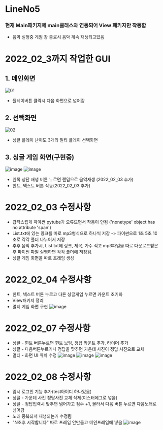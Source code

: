 # LineNo5

### 현재 Main패키지에 main클래스와 연동되어 View 패키지만 작동함
 * 음악 실행중 게임 창 종료시 음악 계속 재생되고있음
# 2022_02_3까지 작업한 GUI
## 1. 메인화면
![01](https://user-images.githubusercontent.com/76654360/151514062-cec0e935-dec5-4767-bb2e-a54ebca71ad8.jpg)
  * 플레이버튼 클릭시 다음 화면으로 넘어감

## 2. 선택화면
![02](https://user-images.githubusercontent.com/76654360/151514145-558a90bb-3182-4ed4-b84e-18d69086f530.jpg)
  * 싱글 플레이 난이도 3개와 멀티 플레이 선택화면

## 3. 싱글 게임 화면(구현중)
![image](https://user-images.githubusercontent.com/76654360/152303822-9da3b317-9ef0-4c16-9904-4d91474b86a4.png)
![image](https://user-images.githubusercontent.com/76654360/152303862-5e74632e-2bcc-4cbb-8437-551f438eed5a.png)
  * 왼쪽 상단 재생 버튼 누르면 랜덤으로 음악재생 (2022_02_03 추가)
  * 힌트, 넥스트 버튼 작동(2022_02_03 추가)

    
# 2022_02_03 수정사항
 * 갑작스럽게 파이썬 pytube가 오류뜨면서 작동이 안됨 ('nonetype' object has no attribute 'span')
 * List.txt에 있는 링크를 따로 mp3형식으로 하나씩 저장 -> 파이썬으로 1초 5초 10초로 각각 폴더 나누어서 저장
 * 추후 음악 추가시, List.txt에 링크, 제목, 가수 적고 mp3파일을 따로 다운로드받은 후 파이썬 파일 실행하면 각각 폴더에 저장됨.
 * 싱글 게임 화면을 따로 프레임 생성

# 2022_02_04 수정사항
 * 힌트, 넥스트 버튼 누르고 다른 싱글게임 누르면 카운트 초기화
 * View패키지 정리
 * 멀티 게임 화면 구현
![image](https://user-images.githubusercontent.com/76654360/152489100-b98f89db-e4d1-40a6-92dd-1cb9252ccf93.png)


# 2022_02_07 수정사항
 * 싱글 - 힌트 버튼누르면 힌트 보임, 정답 카운트 추가, 타이머 추가
 * 싱글 - 다음버튼누르거나 정답을 맞추면 가운데 사진이 정답 사진으로 교체
 * 멀티 - 화면 UI 위치 수정
![image](https://user-images.githubusercontent.com/76654360/152748830-6c831a11-5955-4227-9986-3d1227f80b59.png)
![image](https://user-images.githubusercontent.com/76654360/152748892-fb37e5a8-f20a-490c-8226-8c3a7f81ef24.png)
![image](https://user-images.githubusercontent.com/76654360/152748973-1706abed-4d1c-4548-b4b4-539fa6a6ce34.png)

# 2022_02_08 수정사항
 * 임시 로그인 기능 추가(test아이디 하나있음)
 * 싱글 - 가운데 사진 정답사진 교체 삭제(이스터에그로 넣음)
 * 싱글 - 정답입력시 맞추면 넘어가고 점수 +1, 몰라서 다음 버튼 누르면 다음노래로 넘어감
 * 노래 중복되서 재생되는거 수정됨
 * "N초후 시작합니다" 따로 프레임 안만들고 메인프레임에 넣음
![image](https://user-images.githubusercontent.com/76654360/152946295-6a46b3d9-0197-46cb-a105-b22cac618bf8.png)
